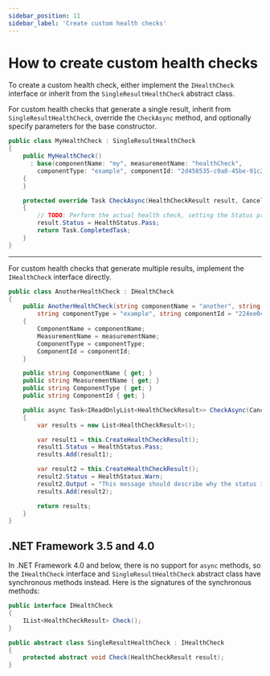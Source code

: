 ```yaml
---
sidebar_position: 11
sidebar_label: 'Create custom health checks'
---
```


# How to create custom health checks

To create a custom health check, either implement the `IHealthCheck` interface or inherit from the `SingleResultHealthCheck` abstract class.

For custom health checks that generate a single result, inherit from `SingleResultHealthCheck`, override the `CheckAsync` method, and optionally specify parameters for the base constructor.

```csharp
public class MyHealthCheck : SingleResultHealthCheck
{
    public MyHealthCheck()
      : base(componentName: "my", measurementName: "healthCheck",
        componentType: "example", componentId: "2d458535-c9a8-45be-91c2-dfd30b7a093e")
    {
    }

    protected override Task CheckAsync(HealthCheckResult result, CancellationToken cancellationToken)
    {
        // TODO: Perform the actual health check, setting the Status property accordingly.
        result.Status = HealthStatus.Pass;
        return Task.CompletedTask;
    }
}
```

---

For custom health checks that generate multiple results, implement the `IHealthCheck` interface directly.

```csharp
public class AnotherHealthCheck : IHealthCheck
{
    public AnotherHealthCheck(string componentName = "another", string measurementName = "healthCheck",
        string componentType = "example", string componentId = "224ee0cd-e838-4ea9-95af-2bd31dc42850")
    {
        ComponentName = componentName;
        MeasurementName = measurementName;
        ComponentType = componentType;
        ComponentId = componentId;
    }

    public string ComponentName { get; }
    public string MeasurementName { get; }
    public string ComponentType { get; }
    public string ComponentId { get; }

    public async Task<IReadOnlyList<HealthCheckResult>> CheckAsync(CancellationToken cancellationToken = default(CancellationToken))
    {
        var results = new List<HealthCheckResult>();

        var result1 = this.CreateHealthCheckResult();
        result1.Status = HealthStatus.Pass;
        results.Add(result1);

        var result2 = this.CreateHealthCheckResult();
        result2.Status = HealthStatus.Warn;
        result2.Output = "This message should describe why the status is Warn.";
        results.Add(result2);

        return results;
    }
}
```

## .NET Framework 3.5 and 4.0

In .NET Framework 4.0 and below, there is no support for `async` methods, so the `IHealthCheck` interface and `SingleResultHealthCheck` abstract class have synchronous methods instead. Here is the signatures of the synchronous methods:

```csharp
public interface IHealthCheck
{
    IList<HealthCheckResult> Check();
}

public abstract class SingleResultHealthCheck : IHealthCheck
{
    protected abstract void Check(HealthCheckResult result);
}
```
